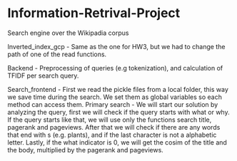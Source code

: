 # Information-Retrival-Project
Search engine over the Wikipadia corpus 

Inverted_index_gcp -
Same as the one for HW3, but we had to change the path of one of the read functions.

Backend -
Preprocessing of queries (e.g tokenization), and calculation of TFIDF per search query.

Search_frontend - 
First we read the pickle files from a local folder, this way we save time during the search. We set them as global variables so each method can access them.
Primary search - We will start our solution by analyzing the query, first we will check if the query starts with what or why.
    If the query starts like that, we will use only the functions search title, pagerank and pageviews.
    After that we will check if there are any words that end with s (e.g. plants), and if the last character is not a
    alphabetic letter. 
    Lastly, if the what indicator is 0, we will get the cosim of the title and the body, multiplied by the pagerank 
    and pageviews.

